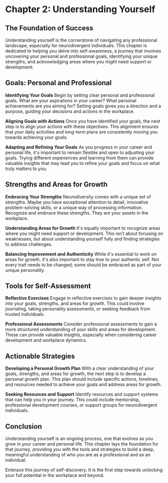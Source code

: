 # Chapter 2: Understanding Yourself

## The Foundation of Success

Understanding yourself is the cornerstone of navigating any professional landscape, especially for neurodivergent individuals. This chapter is dedicated to helping you delve into self-awareness, a journey that involves uncovering your personal and professional goals, identifying your unique strengths, and acknowledging areas where you might need support or development.

## Goals: Personal and Professional

**Identifying Your Goals**
Begin by setting clear personal and professional goals. What are your aspirations in your career? What personal achievements are you aiming for? Setting goals gives you a direction and a purpose, guiding your decisions and actions in the workplace.

**Aligning Goals with Actions**
Once you have identified your goals, the next step is to align your actions with these objectives. This alignment ensures that your daily activities and long-term plans are consistently moving you towards achieving your goals.

**Adapting and Refining Your Goals**
As you progress in your career and personal life, it's important to remain flexible and open to adjusting your goals. Trying different experiences and learning from them can provide valuable insights that may lead you to refine your goals and focus on what truly matters to you.

## Strengths and Areas for Growth

**Embracing Your Strengths**
Neurodiversity comes with a unique set of strengths. Maybe you have exceptional attention to detail, innovative problem-solving skills, or a unique way of processing information. Recognize and embrace these strengths. They are your assets in the workplace.

**Understanding Areas for Growth**
It's equally important to recognize areas where you might need support or development. This isn’t about focusing on weaknesses, but about understanding yourself fully and finding strategies to address challenges.

**Balancing Improvement and Authenticity**
While it's essential to work on areas for growth, it's also important to stay true to your authentic self. Not every trait needs to be changed; some should be embraced as part of your unique personality.

## Tools for Self-Assessment

**Reflective Exercises**
Engage in reflective exercises to gain deeper insights into your goals, strengths, and areas for growth. This could involve journaling, taking personality assessments, or seeking feedback from trusted individuals.

**Professional Assessments**
Consider professional assessments to gain a more structured understanding of your skills and areas for development. These can provide valuable insights, especially when considering career development and workplace dynamics.

## Actionable Strategies

**Developing a Personal Growth Plan**
With a clear understanding of your goals, strengths, and areas for growth, the next step is to develop a personal growth plan. This plan should include specific actions, timelines, and resources needed to achieve your goals and address areas for growth.

**Seeking Resources and Support**
Identify resources and support systems that can help you in your journey. This could include mentorship, professional development courses, or support groups for neurodivergent individuals.

## Conclusion

Understanding yourself is an ongoing process, one that evolves as you grow in your career and personal life. This chapter lays the foundation for that journey, providing you with the tools and strategies to build a deep, meaningful understanding of who you are as a professional and as an individual.

Embrace this journey of self-discovery. It is the first step towards unlocking your full potential in the workplace and beyond.
